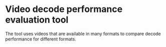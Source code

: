 # Video decode performance evaluation tool

The tool uses videos that are available in many formats to compare decode
performance for different formats.

